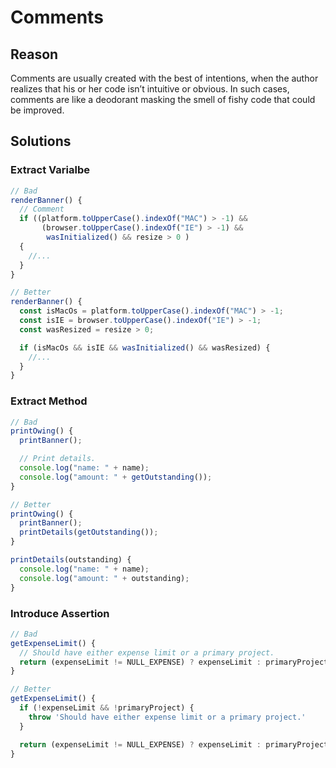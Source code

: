 # Comments
## Reason
Comments are usually created with the best of intentions, when the author realizes that his or her code isn’t intuitive or obvious. In such cases, comments are like a deodorant masking the smell of fishy code that could be improved.

## Solutions
### Extract Varialbe
```js
// Bad
renderBanner() {
  // Comment
  if ((platform.toUpperCase().indexOf("MAC") > -1) &&
       (browser.toUpperCase().indexOf("IE") > -1) &&
        wasInitialized() && resize > 0 )
  {
    //...
  }
}

// Better
renderBanner() {
  const isMacOs = platform.toUpperCase().indexOf("MAC") > -1;
  const isIE = browser.toUpperCase().indexOf("IE") > -1;
  const wasResized = resize > 0;

  if (isMacOs && isIE && wasInitialized() && wasResized) {
    //...
  }
}
```

### Extract Method
```js
// Bad
printOwing() {
  printBanner();

  // Print details.
  console.log("name: " + name);
  console.log("amount: " + getOutstanding());
}

// Better
printOwing() {
  printBanner();
  printDetails(getOutstanding());
}

printDetails(outstanding) {
  console.log("name: " + name);
  console.log("amount: " + outstanding);
}
```

### Introduce Assertion
```js
// Bad
getExpenseLimit() {
  // Should have either expense limit or a primary project.
  return (expenseLimit != NULL_EXPENSE) ? expenseLimit : primaryProject.getMemberExpenseLimit();
}

// Better
getExpenseLimit() {
  if (!expenseLimit && !primaryProject) {
    throw 'Should have either expense limit or a primary project.'
  }

  return (expenseLimit != NULL_EXPENSE) ? expenseLimit : primaryProject.getMemberExpenseLimit();
}
```
